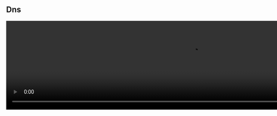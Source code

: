 

## Dns 

<video width="1000" height="240" controls>
  <source src="http://ankit-portfolio.s3-ap-southeast-1.amazonaws.com/system-design/basics/05-dns.mp4" type="video/mp4">
</video>
